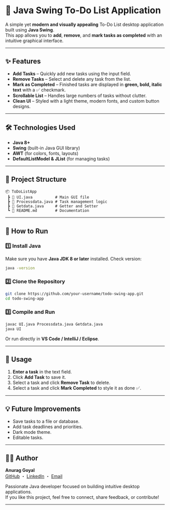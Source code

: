 # 📝 Java Swing To-Do List Application

A simple yet **modern and visually appealing** To-Do List desktop application built using **Java Swing**.  
This app allows you to **add**, **remove**, and **mark tasks as completed** with an intuitive graphical interface.

---

## ✨ Features

- **Add Tasks** – Quickly add new tasks using the input field.
- **Remove Tasks** – Select and delete any task from the list.
- **Mark as Completed** – Finished tasks are displayed in **green, bold, italic text** with a ✅ checkmark.
- **Scrollable List** – Handles large numbers of tasks without clutter.
- **Clean UI** – Styled with a light theme, modern fonts, and custom button designs.

---

## 🛠️ Technologies Used

* **Java 8+**
* **Swing** (built-in Java GUI library)
* **AWT** (for colors, fonts, layouts)
* **DefaultListModel & JList** (for managing tasks)

---

## 📂 Project Structure

```
📦 ToDoListApp
 ┣ 📜 UI.java          # Main GUI file
 ┣ 📜 Processdata.java # Task management logic
 ┣ 📜 Getdata.java     # Getter and Setter
 ┗ 📜 README.md        # Documentation
```

---

## 🚀 How to Run

### 1️⃣ Install Java

Make sure you have **Java JDK 8 or later** installed.
Check version:

```bash
java -version
```

### 2️⃣ Clone the Repository

```bash
git clone https://github.com/your-username/todo-swing-app.git
cd todo-swing-app
```

### 3️⃣ Compile and Run

```bash
javac UI.java Processdata.java Getdata.java
java UI
```

Or run directly in **VS Code / IntelliJ / Eclipse**.

---

## 📜 Usage

1. **Enter a task** in the text field.
2. Click **Add Task** to save it.
3. Select a task and click **Remove Task** to delete.
4. Select a task and click **Mark Completed** to style it as done ✅.

---

## 💡 Future Improvements

* Save tasks to a file or database.
* Add task deadlines and priorities.
* Dark mode theme.
* Editable tasks.

---

## 👨‍💻 Author

**Anurag Goyal**  
[GitHub](https://github.com/Anurag20075) ・ [LinkedIn](https://www.linkedin.com/in/anuraggoyal2001/) ・ [Email](mailto:anuraggoyal2001@gmail.com)

Passionate Java developer focused on building intuitive desktop applications.  
If you like this project, feel free to connect, share feedback, or contribute!

---
